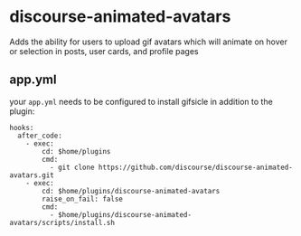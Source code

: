 # discourse-animated-avatars

Adds the ability for users to upload gif avatars which will animate on hover or selection in posts, user cards, and profile pages

## app.yml

your `app.yml` needs to be configured to install gifsicle in addition to the plugin:

```
hooks:
  after_code:
    - exec:
        cd: $home/plugins
        cmd:
          - git clone https://github.com/discourse/discourse-animated-avatars.git
    - exec:
        cd: $home/plugins/discourse-animated-avatars
        raise_on_fail: false
        cmd:
          - $home/plugins/discourse-animated-avatars/scripts/install.sh
```
